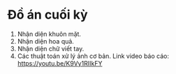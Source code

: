 # Đồ án cuối kỳ
1. Nhận diện khuôn mặt.
2. Nhận diện hoa quả.
3. Nhận diện chữ viết tay.
4. Các thuật toán xử lý ảnh cơ bản.
Link video báo cáo: https://youtu.be/K9Vy1RIIkFY
